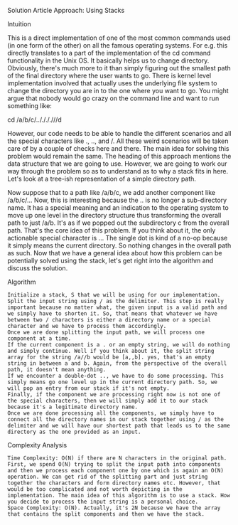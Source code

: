 Solution Article
Approach: Using Stacks

Intuition

This is a direct implementation of one of the most common commands used (in one form of the other) on all the famous operating systems. For e.g. this directly translates to a part of the implementation of the cd command functionality in the Unix OS. It basically helps us to change directory. Obviously, there's much more to it than simply figuring out the smallest path of the final directory where the user wants to go. There is kernel level implementation involved that actually uses the underlying file system to change the directory you are in to the one where you want to go. You might argue that nobody would go crazy on the command line and want to run something like:

cd /a/b/c/.././././//d

However, our code needs to be able to handle the different scenarios and all the special characters like ., .., and /. All these weird scenarios will be taken care of by a couple of checks here and there. The main idea for solving this problem would remain the same. The heading of this approach mentions the data structure that we are going to use. However, we are going to work our way through the problem so as to understand as to why a stack fits in here. Let's look at a tree-ish representation of a simple directory path.

Now suppose that to a path like /a/b/c, we add another component like /a/b/c/... Now, this is interesting because the .. is no longer a sub-directory name. It has a special meaning and an indication to the operating system to move up one level in the directory structure thus transforming the overall path to just /a/b. It's as if we popped out the subdirectory c from the overall path. That's the core idea of this problem. If you think about it, the only actionable special character is ... The single dot is kind of a no-op because it simply means the current directory. So nothing changes in the overall path as such. Now that we have a general idea about how this problem can be potentially solved using the stack, let's get right into the algorithm and discuss the solution.

Algorithm

    Initialize a stack, S that we will be using for our implementation.
    Split the input string using / as the delimiter. This step is really important because no matter what, the given input is a valid path and we simply have to shorten it. So, that means that whatever we have between two / characters is either a directory name or a special character and we have to process them accordingly.
    Once we are done splitting the input path, we will process one component at a time.
    If the current component is a . or an empty string, we will do nothing and simply continue. Well if you think about it, the split string array for the string /a//b would be [a,,b]. yes, that's an empty string in between a and b. Again, from the perspective of the overall path, it doesn't mean anything.
    If we encounter a double-dot .., we have to do some processing. This simply means go one level up in the current directory path. So, we will pop an entry from our stack if it's not empty.
    Finally, if the component we are processing right now is not one of the special characters, then we will simply add it to our stack because it's a legitimate directory name.
    Once we are done processing all the components, we simply have to connect all the directory names in our stack together using / as the delimiter and we will have our shortest path that leads us to the same directory as the one provided as an input.

Complexity Analysis

    Time Complexity: O(N) if there are N characters in the original path. First, we spend O(N) trying to split the input path into components and then we process each component one by one which is again an O(N) operation. We can get rid of the splitting part and just string together the characters and form directory names etc. However, that would be too complicated and not worth depicting in the implementation. The main idea of this algorithm is to use a stack. How you decide to process the input string is a personal choice.
    Space Complexity: O(N). Actually, it's 2N because we have the array that contains the split components and then we have the stack.
